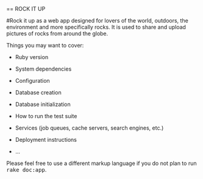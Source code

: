== ROCK IT UP

#Rock it up as a web app designed for lovers of the world, outdoors, the environment and more specifically rocks. It is used to share and upload pictures of rocks from around the globe.

Things you may want to cover:

* Ruby version

* System dependencies

* Configuration

* Database creation

* Database initialization

* How to run the test suite

* Services (job queues, cache servers, search engines, etc.)

* Deployment instructions

* ...


Please feel free to use a different markup language if you do not plan to run
<tt>rake doc:app</tt>.
